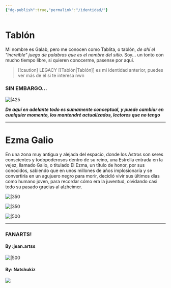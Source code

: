 ```yaml
---
{"dg-publish":true,"permalink":"/identidad/"}
---
```



# Tablón

 Mi nombre es Galab, pero me conocen como Tablita, o tablón, *de ahí el "increible" juego de palabras que es el nombre del sitio.* Soy... un tonto con mucho tiempo libre, si quieren conocerme, pasense por aquí.

> [!caution] LEGACY
> [[Tablón\|Tablón]] es mi identidad anterior, puedes ver más de el si te interesa nwn

### SIN EMBARGO...

![|425](https://i.imgur.com/SvZ7juf.png)

***De aquí en adelante todo es sumamente conceptual, y puede cambiar en cualquier momento, los mantendré actualizados, lectores que no tengo***

---
# Ezma Galio

En una zona muy antigua y alejada del espacio, donde los Astros son seres conscientes y todopoderosos dentro de su reino, una Estrella entrada en la vejez, llamado Galio, o titulado El Ezma, un título de honor, por sus conocidos, sabiendo que en unos millones de años implosionaría y se convertiría en un agujuero negro para morir, decidió vivir sus  últimos días como humano joven, para recordar cómo era la juventud, olvidando casi todo su pasado gracias al alzheimer.

![|350](https://i.imgur.com/IedpwqN.png)



![|350](https://i.imgur.com/EmzpmJ4.png)

![|500](https://i.imgur.com/hF5Zaug.png)

---
### FANARTS!
#### By :jean.artss

![|500](https://i.imgur.com/DkDobGm.png)

#### By: Natshukiz

![](https://i.imgur.com/4rq4FMQ.png)
